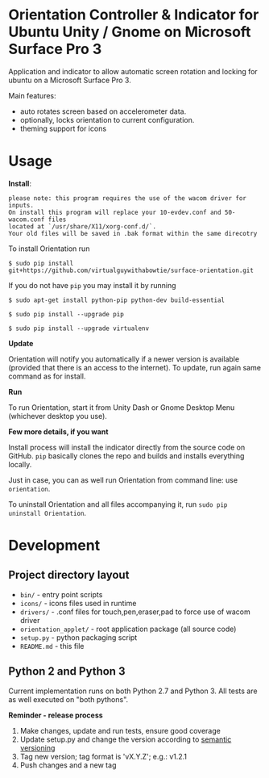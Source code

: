 # Orientation Controller & Indicator for Ubuntu Unity / Gnome on Microsoft Surface Pro 3

Application and indicator to allow automatic screen rotation and locking for ubuntu
on a Microsoft Surface Pro 3.

Main features:

- auto rotates screen based on accelerometer data.
- optionally, locks orientation to current configuration.
- theming support for icons

# Usage

**Install**:

	please note: this program requires the use of the wacom driver for inputs. 
	On install this program will replace your 10-evdev.conf and 50-wacom.conf files
	located at `/usr/share/X11/xorg-conf.d/`.
	Your old files will be saved in .bak format within the same direcotry 

To install Orientation run
	
	$ sudo pip install git+https://github.com/virtualguywithabowtie/surface-orientation.git

If you do not have `pip` you may install it by running

	$ sudo apt-get install python-pip python-dev build-essential 

	$ sudo pip install --upgrade pip 

	$ sudo pip install --upgrade virtualenv

**Update**

Orientation will notify you automatically if a newer version is available (provided that there is an access to
the internet). To update, run again same command as for install.

**Run**

To run Orientation, start it from Unity Dash or Gnome Desktop Menu (whichever
desktop you use).

**Few more details, if you want**

Install process will install the indicator directly from the source code on GitHub.
`pip` basically clones the repo and builds and installs everything locally.

Just in case, you can as well run Orientation from command line: use `orientation`.

To uninstall Orientation and all files accompanying it, run
`sudo pip uninstall Orientation`.


# Development

## Project directory layout

- `bin/` - entry point scripts
- `icons/` - icons files used in runtime
- `drivers/` - .conf files for touch,pen,eraser,pad to force use of wacom driver
- `orientation_applet/` - root application package (all source code)
- `setup.py` - python packaging script
- `README.md` - this file

## Python 2 and Python 3

Current implementation runs on both Python 2.7 and Python 3. All
tests are as well executed on "both pythons".

**Reminder - release process**

1. Make changes, update and run tests, ensure good coverage
2. Update setup.py and change the version according to [semantic versioning](http://semver.org/)
3. Tag new version; tag format is 'vX.Y.Z'; e.g.: v1.2.1
4. Push changes and a new tag
